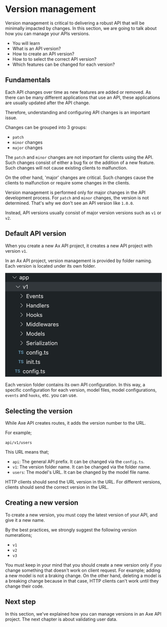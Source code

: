 # Version management

<p class="description">
Version management is critical to delivering a robust API that will be minimally impacted by changes. In this section, we are going to talk about how you can manage your APIs versions.
</p>

<ul class="intro">
  <li>You will learn</li>
  <li>What is an API version?</li>
  <li>How to create an API version?</li>
  <li>How to to select the correct API version?</li>
  <li>Which features can be changed for each version?</li>
</ul>

## Fundamentals

Each API changes over time as new features are added or removed. As there can be many different applications that use an API, these applications are usually updated after the API change.

Therefore, understanding and configuring API changes is an important issue.

Changes can be grouped into 3 groups:

- `patch`
- `minor` changes
- `major` changes

The `patch` and `minor` changes are not important for clients using the API. Such changes consist of either a bug fix or the addition of a new feature. Such changes will not cause existing clients to malfunction.

On the other hand, 'major' changes are critical. Such changes cause the clients to malfunction or require some changes in the clients.

Version management is performed only for major changes in the API development process. For `patch` and `minor` changes, the version is not determined. That's why we don't see an API version like `1.0.0`.

Instead, API versions usually consist of major version versions such as `v1` or `v2`.

## Default API version

When you create a new Ax API project, it creates a new API project with version `v1`.

In an Ax API project, version management is provided by folder naming. Each version is located under its own folder.

![Default Axe API Version](./version-1.jpg)

Each version folder contains its own API configuration. In this way, a specific configuration for each version, model files, model configurations, `events` and `hooks`, etc. you can use.

## Selecting the version

While Axe API creates routes, it adds the version number to the URL.

For example;

`api/v1/users`

This URL means that;

- `api`: The general API prefix. It can be changed via the `config.ts`.
- `v1`: The version folder name. It can be changed via the folder name.
- `users`: The model's URL. It can be changed by the model file name.

HTTP clients should send the URL version in the URL. For different versions, clients should send the correct version in the URL.

## Creating a new version

To create a new version, you must copy the latest version of your API, and give it a new name.

By the best practices, we strongly suggest the following version numerations;

- `v1`
- `v2`
- `v3`

You must keep in your mind that you should create a new version only if you change something that doesn't work on client request. For example; adding a new model is not a braking change. On the other hand, deleting a model is a breaking change because in that case, HTTP clients can't work until they change their code.

## Next step

In this section, we've explained how you can manage versions in an Axe API project. The next chapter is about validating user data.
